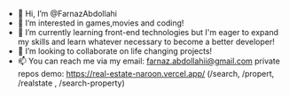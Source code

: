 - 👋 Hi, I’m @FarnazAbdollahi
- 👀 I’m interested in games,movies and coding!
- 🌱 I’m currently learning front-end technologies but I'm eager to expand my skills and learn whatever necessary to become a better developer!
- 💞️ I’m looking to collaborate on life changing projects!
- 📫 You can reach me via my email: farnaz.abdollahii@gmail.com
private repos demo:
https://real-estate-naroon.vercel.app/ (/search, /propert, /realstate , /search-property)
<!---
FarnazAbdollahi/FarnazAbdollahi is a ✨ special ✨ repository because its `README.md` (this file) appears on your GitHub profile.
You can click the Preview link to take a look at your changes.
--->
